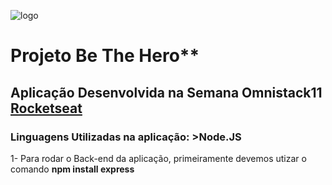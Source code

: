 ![logo](https://user-images.githubusercontent.com/60045489/77828219-e5556280-70f8-11ea-8ce9-b7a97c6e79de.png)
# Projeto Be The Hero**
## Aplicação Desenvolvida na Semana Omnistack11 [Rocketseat](https://rocketseat.com.br)
###  Linguagens Utilizadas na aplicação: >Node.JS

1- Para rodar o Back-end da  aplicação, primeiramente devemos utizar o comando **npm install express**

